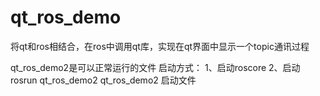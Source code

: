 # qt_ros_demo

将qt和ros相结合，在ros中调用qt库，实现在qt界面中显示一个topic通讯过程

qt_ros_demo2是可以正常运行的文件
启动方式：
1、启动roscore
2、启动 rosrun qt_ros_demo2 qt_ros_demo2 启动文件
